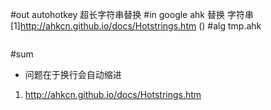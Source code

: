 #out
autohotkey 超长字符串替换
#in
google ahk 替换 字符串
[1]http://ahkcn.github.io/docs/Hotstrings.htm
()
#alg
tmp.ahk
```
```
#sum
- 问题在于换行会自动缩进
1. http://ahkcn.github.io/docs/Hotstrings.htm
